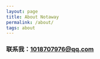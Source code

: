 ```yaml
---
layout: page
title: About Notaway
permalink: /about/
tags: about
---
```


### 联系我：<1018707976@qq.com>
